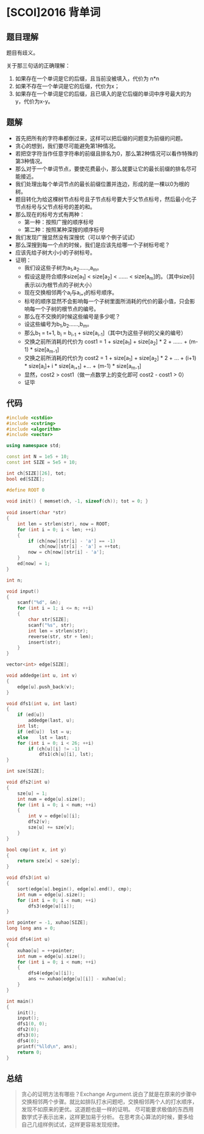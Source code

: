 # [SCOI]2016 背单词
## 题目理解
题目有歧义。

关于那三句话的正确理解：

1. 如果存在一个单词是它的后缀，且当前没被填入，代价为 n*n
2. 如果不存在一个单词是它的后缀，代价为x；
3. 如果存在一个单词是它的后缀，且已填入的是它后缀的单词中序号最大的为y，代价为x-y。

## 题解
* 首先把所有的字符串都倒过来，这样可以把后缀的问题变为前缀的问题。
* 贪心的想到，我们要尽可能避免第1种情况。
* 若把空字符当作任意字符串的前缀且排名为0，那么第2种情况可以看作特殊的第3种情况。
* 那么对于一个单词节点，要使花费最小，那么就要让它的最长前缀的排名尽可能接近。
* 我们处理出每个单词节点的最长前缀位置并连边，形成的是一棵以0为根的树。
* 题目转化为给这棵树节点标号且子节点标号要大于父节点标号，然后最小化子节点标号与父节点标号的差的和。
* 那么现在的标号方式有两种：
    * 第一种：按照广搜的顺序标号
    * 第二种：按照某种深搜的顺序标号
* 我们发现广搜显然没有深搜优（可以举个例子试试）
* 那么深搜到每一个点的时候，我们是应该先给哪一个子树标号呢？
* 应该先给子树大小小的子树标号。
* 证明：
    * 我们设这些子树为a<sub>1</sub>,a<sub>2</sub>......,a<sub>m</sub>。
    * 假设这是符合顺序size[a<sub>1</sub>] < size[a<sub>2</sub>] < ...... < size[a<sub>m</sub>]的。（其中size[i]表示以i为根节点的子树大小）
    * 现在交换相邻两个a<sub>i</sub>与a<sub>i+1</sub>的标号顺序。
    * 标号的顺序显然不会影响每一个子树里面所消耗的代价的最小值，只会影响每一个子树的根节点的编号。
    * 那么在不交换的时候这些编号是多少呢？
    * 设这些编号为b<sub>1</sub>,b<sub>2</sub>......,b<sub>m</sub>。
    * 那么b<sub>1</sub> = t+1, b<sub>i</sub> = b<sub>i-1</sub> + size[a<sub>i-1</sub>]（其中t为这些子树的父亲的编号）
    * 交换之前所消耗的代价为 cost1 = 1 + size[a<sub>1</sub>] + size[a<sub>2</sub>] * 2 + ...... + (m-1) * size[a<sub>m-1</sub>]
    * 交换之前所消耗的代价为 cost2 = 1 + size[a<sub>1</sub>] + size[a<sub>2</sub>] * 2 + ... +  (i+1) * size[a<sub>i</sub>]+ i * size[a<sub>i+1</sub>] +... + (m-1) * size[a<sub>m-1</sub>]
    * 显然，cost2 > cost1（做一点数学上的变化即可 cost2 - cost1 > 0）
    * 证毕

## 代码
```cpp
#include <cstdio>
#include <cstring>
#include <algorithm>
#include <vector>

using namespace std;

const int N = 1e5 + 10;
const int SIZE = 5e5 + 10;

int ch[SIZE][26], tot;
bool ed[SIZE];

#define ROOT 0
    
void init()	{ memset(ch, -1, sizeof(ch)); tot = 0; }
	
void insert(char *str)
{
	int len = strlen(str), now = ROOT;
	for (int i = 0; i < len; ++i)
	{
		if (ch[now][str[i] - 'a'] == -1)
			ch[now][str[i] - 'a'] = ++tot;
		now = ch[now][str[i] - 'a'];
	}
	ed[now] = 1;
}

int n;

void input()
{
	scanf("%d", &n);
	for (int i = 1; i <= n; ++i)
	{
		char str[SIZE];
		scanf("%s", str);
		int len = strlen(str);
		reverse(str, str + len);
		insert(str);
	}
}

vector<int> edge[SIZE];

void addedge(int u, int v)
{
	edge[u].push_back(v);
}

void dfs1(int u, int last) 
{
	if (ed[u])
		addedge(last, u);
	int lst;
	if (ed[u])	lst = u;
	else	lst = last;
	for (int i = 0; i < 26; ++i)
		if (ch[u][i] != -1)
			dfs1(ch[u][i], lst);
}

int sze[SIZE];

void dfs2(int u) 
{
	sze[u] = 1;
	int num = edge[u].size();
	for (int i = 0; i < num; ++i)
	{
		int v = edge[u][i];
		dfs2(v);
		sze[u] += sze[v];
	}
}

bool cmp(int x, int y)
{
	return sze[x] < sze[y];
}

void dfs3(int u)
{
	sort(edge[u].begin(), edge[u].end(), cmp);
	int num = edge[u].size();
	for (int i = 0; i < num; ++i)
		dfs3(edge[u][i]);
}

int pointer = -1, xuhao[SIZE];
long long ans = 0;

void dfs4(int u)
{
	xuhao[u] = ++pointer;
	int num = edge[u].size();
	for (int i = 0; i < num; ++i)
	{
		dfs4(edge[u][i]);
		ans += xuhao[edge[u][i]] - xuhao[u];
	}
}

int main()
{
	init();
	input();
	dfs1(0, 0);
	dfs2(0);
	dfs3(0);
	dfs4(0);
	printf("%lld\n", ans);
	return 0;
}
```

## 总结
> 贪心的证明方法有哪些？Exchange Argument.说白了就是在原来的步骤中交换相邻两个步骤。就比如排队打水问题吧，交换相邻两个人的打水顺序，发现不如原来的更优。这道题也是一样的证明。
> 尽可能要求极值的东西用数学式子表示出来，这样更加易于分析。
> 在思考贪心算法的时候，要多给自己几组样例试试，这样更容易发现规律。
